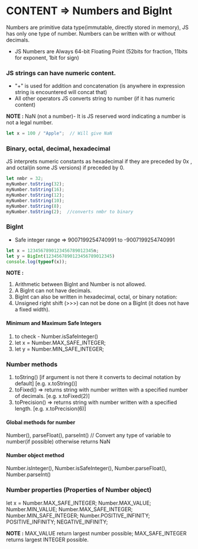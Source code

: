 # CONTENT => Numbers and BigInt

Numbers are primitive data type(immutable, directly stored in memory), JS has only one type of number. Numbers can be written with or without decimals.

- JS Numbers are Always 64-bit Floating Point (52bits for fraction, 11bits for exponent, 1bit for sign)

### JS strings can have numeric content.

- "+" is used for addition and concatenation (is anywhere in expression string is encountered will concat that)
- All other operators JS converts string to number (if it has numeric content)

**NOTE :** NaN (not a number)- It is JS reserved word indicating a number is not a legal number.

``` js
let x = 100 / "Apple";  // Will give NaN
```

### Binary, octal, decimal, hexadecimal

JS interprets numeric constants as hexadecimal if they are preceded by 0x , and octal(in some JS versions) if preceded by 0.

``` js
let nmbr = 32;
myNumber.toString(32);
myNumber.toString(16);
myNumber.toString(12);
myNumber.toString(10);
myNumber.toString(8);
myNumber.toString(2);  //converts nmbr to binary
```

### BigInt

- Safe integer range => 9007199254740991 to -9007199254740991 

``` js
let x = 1234567890123456789012345n;
let y = BigInt(1234567890123456789012345)
console.log(typeof(x));
```

**NOTE :** 
1. Arithmetic between BigInt and Number is not allowed. 
2. A BigInt can not have decimals.
3. BigInt can also be written in hexadecimal, octal, or binary notation:
4. Unsigned right shift (>>>) can not be done on a BigInt (it does not have a fixed width).

####  Minimum and Maximum Safe Integers

1. to check - Number.isSafeInteger()
2. let x = Number.MAX_SAFE_INTEGER;
3. let y = Number.MIN_SAFE_INTEGER;

### Number methods

1. toString()  [if argument is not there it converts to decimal notation by default] [e.g. x.toString()]
2. toFixed() => returns string with number written with a specified number of decimals. [e.g. x.toFixed(2)]
3. toPrecision() => returns string with number written with a specified length. [e.g. x.toPrecision(6)]

#### Global methods for number
Number(), parseFloat(), parseInt()  // Convert any type of variable to number(if possible) otherwise returns NaN

#### Number object method
Number.isInteger(), Number.isSafeInteger(), Number.parseFloat(), Number.parseInt()

### Number properties (Properties of Number object)

let x = Number.MAX_SAFE_INTEGER;
Number.MAX_VALUE; Number.MIN_VALUE; Number.MAX_SAFE_INTEGER; Number.MIN_SAFE_INTEGER; Number.POSITIVE_INFINITY; POSITIVE_INFINITY; NEGATIVE_INFINITY;

**NOTE :** MAX_VALUE return largest number possible; MAX_SAFE_INTEGER returns largest INTEGER possible.